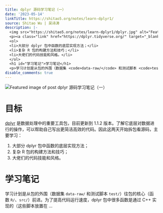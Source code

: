```yaml
---
title: dplyr 源码学习笔记（一）
date: '2023-05-14'
linkTitle: https://shitao5.org/notes/learn-dplyr1/
source: Shitao Wu | 吴诗涛
description: |-
  <img src="https://shitao5.org/notes/learn-dplyr1/dplyr.jpg" alt="Featured image of post dplyr 源码学习笔记（一）" /><h1 id="目标">目标</h1>
  <p><a class="link" href="https://dplyr.tidyverse.org/" target="_blank" rel="noopener" >dplyr</a> 是数据处理中的重要工具包，目前更新到 1.1.2 版本。了解它底层对数据进行的操作，可以帮助自己写出更简洁高效的代码。因此这两天开始拆包看源码，主要学习：</p>
  <ol>
  <li>大部分 dplyr 包中函数的底层实现方法；</li>
  <li>复杂 R 包的构建方法和技巧；</li>
  <li>大佬们的代码技能和风格。</li>
  </ol>
  <h1 id="学习笔记">学习笔记</h1>
  <p>学习计划是从包的外围（数据集 <code>data-raw/</code> 和测试脚本 <code>test/</code>）往包的核心（函数 <code>R/</code>、<code>src/</code>）前进。为了提高代码运行速度，dplyr 包中很多函数是通过 C++ 实现的（这些脚本放置在 ...
disable_comments: true
---
```

<img src="https://shitao5.org/notes/learn-dplyr1/dplyr.jpg" alt="Featured image of post dplyr 源码学习笔记（一）" /><h1 id="目标">目标</h1>
<p><a class="link" href="https://dplyr.tidyverse.org/" target="_blank" rel="noopener" >dplyr</a> 是数据处理中的重要工具包，目前更新到 1.1.2 版本。了解它底层对数据进行的操作，可以帮助自己写出更简洁高效的代码。因此这两天开始拆包看源码，主要学习：</p>
<ol>
<li>大部分 dplyr 包中函数的底层实现方法；</li>
<li>复杂 R 包的构建方法和技巧；</li>
<li>大佬们的代码技能和风格。</li>
</ol>
<h1 id="学习笔记">学习笔记</h1>
<p>学习计划是从包的外围（数据集 <code>data-raw/</code> 和测试脚本 <code>test/</code>）往包的核心（函数 <code>R/</code>、<code>src/</code>）前进。为了提高代码运行速度，dplyr 包中很多函数是通过 C++ 实现的（这些脚本放置在 ...